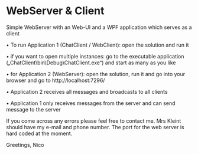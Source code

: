# WebServer & Client
Simple WebServer with an Web-UI and a WPF application which serves as a client



•	To run Application 1 (ChatClient / WebClient): open the solution and run it

•	if you want to open multiple instances: go to the executable application („ChatClient\bin\Debug\ChatClient.exe“) and start as many as you like

•	for Application 2 (WebServer): open the solution, run it and go into your browser and go to http://localhost:7296/

•	Application 2 receives all messages and broadcasts to all clients

•	Application 1 only receives messages from the server and can send message to the server

If you come across any errors please feel free to contact me. Mrs Kleint should have my e-mail and phone number. The port for the web server is hard coded at the moment.

Greetings, Nico
